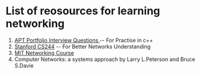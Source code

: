 # List of reosources for learning networking

1. [APT Portfolio Interview Questions ](https://www.geeksforgeeks.org/apt-portfolio-interview-experience-set-1-on-campus/) -- For Practise in c++
2. [Stanford CS244](http://web.stanford.edu/class/cs244/timetable.html) -- For Better Networks Understanding
3. [MIT Networking Course](http://nms.lcs.mit.edu/6.899-f00)
4. Computer Networks: a systems approach by Larry L.Peterson and Bruce S.Davie


